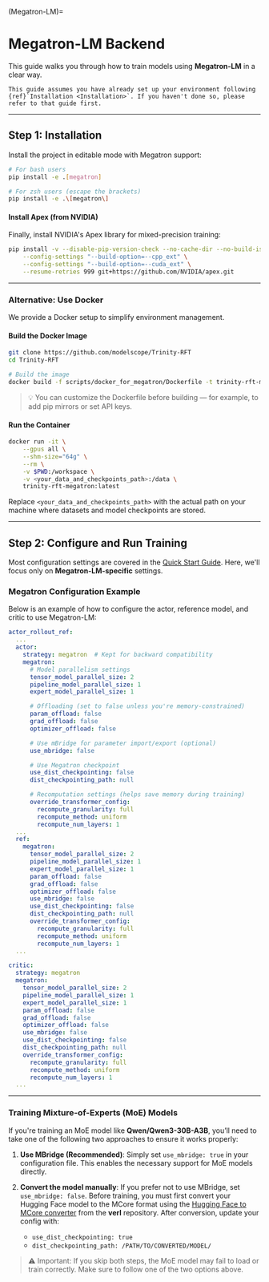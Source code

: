 (Megatron-LM)=
# Megatron-LM Backend

This guide walks you through how to train models using **Megatron-LM** in a clear way.

```{note}
This guide assumes you have already set up your environment following {ref}`Installation <Installation>`. If you haven't done so, please refer to that guide first.
```

---

## Step 1: Installation



Install the project in editable mode with Megatron support:

```bash
# For bash users
pip install -e .[megatron]

# For zsh users (escape the brackets)
pip install -e .\[megatron\]
```


#### Install Apex (from NVIDIA)

Finally, install NVIDIA's Apex library for mixed-precision training:

```bash
pip install -v --disable-pip-version-check --no-cache-dir --no-build-isolation \
    --config-settings "--build-option=--cpp_ext" \
    --config-settings "--build-option=--cuda_ext" \
    --resume-retries 999 git+https://github.com/NVIDIA/apex.git
```

---

### Alternative: Use Docker

We provide a Docker setup to simplify environment management.

#### Build the Docker Image

```bash
git clone https://github.com/modelscope/Trinity-RFT
cd Trinity-RFT

# Build the image
docker build -f scripts/docker_for_megatron/Dockerfile -t trinity-rft-megatron:latest .
```

> 💡 You can customize the Dockerfile before building — for example, to add pip mirrors or set API keys.

#### Run the Container

```bash
docker run -it \
    --gpus all \
    --shm-size="64g" \
    --rm \
    -v $PWD:/workspace \
    -v <your_data_and_checkpoints_path>:/data \
    trinity-rft-megatron:latest
```

Replace `<your_data_and_checkpoints_path>` with the actual path on your machine where datasets and model checkpoints are stored.

---

## Step 2: Configure and Run Training

Most configuration settings are covered in the [Quick Start Guide](./example_reasoning_basic.md). Here, we'll focus only on **Megatron-LM-specific** settings.

### Megatron Configuration Example

Below is an example of how to configure the actor, reference model, and critic to use Megatron-LM:

```yaml
actor_rollout_ref:
  ...
  actor:
    strategy: megatron  # Kept for backward compatibility
    megatron:
      # Model parallelism settings
      tensor_model_parallel_size: 2
      pipeline_model_parallel_size: 1
      expert_model_parallel_size: 1

      # Offloading (set to false unless you're memory-constrained)
      param_offload: false
      grad_offload: false
      optimizer_offload: false

      # Use mBridge for parameter import/export (optional)
      use_mbridge: false

      # Use Megatron checkpoint
      use_dist_checkpointing: false
      dist_checkpointing_path: null

      # Recomputation settings (helps save memory during training)
      override_transformer_config:
        recompute_granularity: full
        recompute_method: uniform
        recompute_num_layers: 1
  ...
  ref:
    megatron:
      tensor_model_parallel_size: 2
      pipeline_model_parallel_size: 1
      expert_model_parallel_size: 1
      param_offload: false
      grad_offload: false
      optimizer_offload: false
      use_mbridge: false
      use_dist_checkpointing: false
      dist_checkpointing_path: null
      override_transformer_config:
        recompute_granularity: full
        recompute_method: uniform
        recompute_num_layers: 1
  ...

critic:
  strategy: megatron
  megatron:
    tensor_model_parallel_size: 2
    pipeline_model_parallel_size: 1
    expert_model_parallel_size: 1
    param_offload: false
    grad_offload: false
    optimizer_offload: false
    use_mbridge: false
    use_dist_checkpointing: false
    dist_checkpointing_path: null
    override_transformer_config:
      recompute_granularity: full
      recompute_method: uniform
      recompute_num_layers: 1
  ...
```

---

### Training Mixture-of-Experts (MoE) Models

If you're training an MoE model like **Qwen/Qwen3-30B-A3B**, you’ll need to take one of the following two approaches to ensure it works properly:

1. **Use MBridge (Recommended)**:
   Simply set `use_mbridge: true` in your configuration file. This enables the necessary support for MoE models directly.

2. **Convert the model manually**:
   If you prefer not to use MBridge, set `use_mbridge: false`. Before training, you must first convert your Hugging Face model to the MCore format using the [Hugging Face to MCore converter](https://github.com/volcengine/verl/blob/main/scripts/converter_hf_to_mcore.py) from the **verl** repository. After conversion, update your config with:
   - `use_dist_checkpointing: true`
   - `dist_checkpointing_path: /PATH/TO/CONVERTED/MODEL/`

> ⚠️ Important: If you skip both steps, the MoE model may fail to load or train correctly. Make sure to follow one of the two options above.
